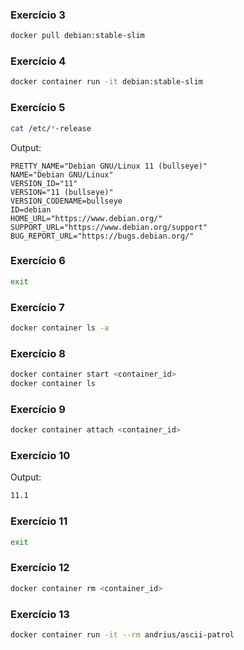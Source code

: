 ### Exercício 3

```bash
docker pull debian:stable-slim
```

### Exercício 4

```bash
docker container run -it debian:stable-slim
```

### Exercício 5

```bash
cat /etc/*-release

```

Output:
```
PRETTY_NAME="Debian GNU/Linux 11 (bullseye)"
NAME="Debian GNU/Linux"
VERSION_ID="11"
VERSION="11 (bullseye)"
VERSION_CODENAME=bullseye
ID=debian
HOME_URL="https://www.debian.org/"
SUPPORT_URL="https://www.debian.org/support"
BUG_REPORT_URL="https://bugs.debian.org/"
```

### Exercício 6

```bash
exit
```

### Exercício 7

```bash
docker container ls -a
```

### Exercício 8

```bash
docker container start <container_id>
docker container ls
```

### Exercício 9

```bash
docker container attach <container_id>
```

### Exercício 10

Output:
```bash
11.1
```

### Exercício 11

```bash
exit
```

### Exercício 12

```bash
docker container rm <container_id>
```

### Exercício 13

```bash
docker container run -it --rm andrius/ascii-patrol
```